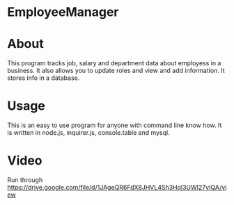 # EmployeeManager
# About 
  This program tracks job, salary and department data about employess in a business. It also allows you to update roles and view and add information.
  It stores info in a database.

# Usage
   This is an easy to use program for anyone with command line know how. It is written in node.js, inquirer.js, console.table and mysql.
# Video 
   Run through   
   https://drive.google.com/file/d/1JAgeQR6FdX8JHVL4Sh3Hql3UWI27yIQA/view
   
   

